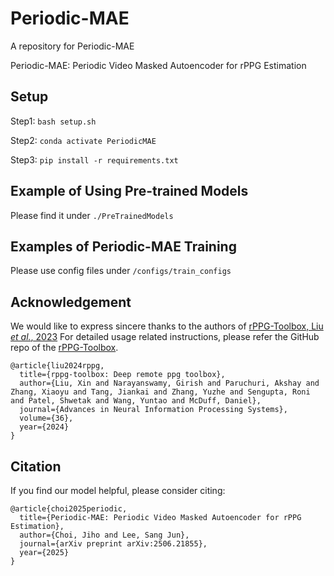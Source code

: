 # Periodic-MAE
A repository for Periodic-MAE

Periodic-MAE: Periodic Video Masked Autoencoder for rPPG Estimation

## Setup
Step1: `bash setup.sh` 

Step2: `conda activate PeriodicMAE`

Step3: `pip install -r requirements.txt`

## Example of Using Pre-trained Models
Please find it under `./PreTrainedModels`

## Examples of Periodic-MAE Training
Please use config files under `/configs/train_configs`

## Acknowledgement
We would like to express sincere thanks to the authors of [rPPG-Toolbox, Liu *et al.*, 2023](https://proceedings.neurips.cc/paper_files/paper/2023/hash/d7d0d548a6317407e02230f15ce75817-Abstract-Datasets_and_Benchmarks.html)
For detailed usage related instructions, please refer the GitHub repo of the [rPPG-Toolbox](https://github.com/ubicomplab/rPPG-Toolbox).

```
@article{liu2024rppg,
  title={rppg-toolbox: Deep remote ppg toolbox},
  author={Liu, Xin and Narayanswamy, Girish and Paruchuri, Akshay and Zhang, Xiaoyu and Tang, Jiankai and Zhang, Yuzhe and Sengupta, Roni and Patel, Shwetak and Wang, Yuntao and McDuff, Daniel},
  journal={Advances in Neural Information Processing Systems},
  volume={36},
  year={2024}
}
```

## Citation
If you find our model helpful, please consider citing:

```
@article{choi2025periodic,
  title={Periodic-MAE: Periodic Video Masked Autoencoder for rPPG Estimation},
  author={Choi, Jiho and Lee, Sang Jun},
  journal={arXiv preprint arXiv:2506.21855},
  year={2025}
}
```
